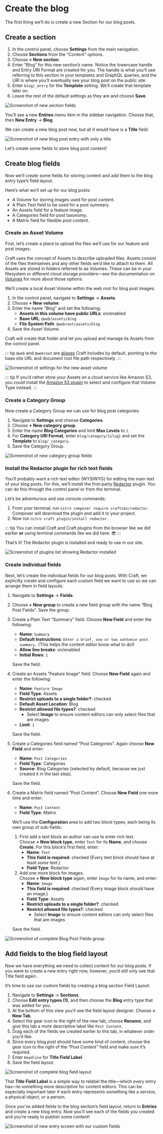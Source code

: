# Create the blog

The first thing we’ll do is create a new Section for our blog posts.

## Create a section

1. In the control panel, choose **Settings** from the main navigation.
2. Choose **Sections** from the “Content” options.
3. Choose **+ New section**.
4. Enter “Blog” for this new section’s name. Notice the lowercase handle and Entry URI Format are created for you. The handle is what you’ll use referring to this section in your templates and GraphQL queries, and the URI is where you’ll eventually see your blog post on the public site.
5. Enter `blog/_entry` for the **Template** setting. We’ll create that template later on.
6. Leave the rest of the default settings as they are and choose **Save**.

<BrowserShot url="https://tutorial.nitro/admin/settings/sections/new" :link="false" caption="Settings for the new blog section.">
<img src="../images/new-section.png" alt="Screenshot of new section fields" />
</BrowserShot>

You’ll see a new **Entries** menu item in the sidebar navigation. Choose that, then **New Entry** → **Blog**.

We can create a new blog post now, but all it would have is a **Title** field:

<BrowserShot url="https://tutorial.nitro/entries/blog6?draftId=5&fresh=1" :link="false" caption="The new blog post entry doesn’t yet have any custom fields.">
<img src="../images/empty-new-entry.png" alt="Screenshot of new blog post entry with only a title" />
</BrowserShot>

Let’s create some fields to store blog post content!

## Create blog fields

Now we’ll create some fields for storing content and add them to the blog entry type’s field layout.

Here’s what we’ll set up for our blog posts:

- A Volume for storing images used for post content.
- A Plain Text field to be used for a post summary.
- An Assets field for a feature image.
- A Categories field for post taxonomy.
- A Matrix field for flexible post content.

### Create an Asset Volume

First, let’s create a place to upload the files we’ll use for our feature and post images.

Craft uses the concept of Assets to describe uploaded files. Assets consist of the files themselves and any other fields we’d like to attach to them. All Assets are stored in folders referred to as Volumes. These can be in your filesystem or different cloud storage providers—see the documentation on [Volumes](/3.x/assets.md#volumes) for more about those options.

We’ll create a local Asset Volume within the web root for blog post images:

1. In the control panel, navigate to **Settings** → **Assets**.
2. Choose **+ New volume**.
3. Enter the name “Blog” and set the following:
   - **Assets in this volume have public URLs**: on/enabled
   - **Base URL**: `@web/assets/blog`
   - **File System Path**: `@webroot/assets/blog`
4. Save the Asset Volume.

Craft will create that folder and let you upload and manage its Assets from the control panel.

::: tip
`@web` and `@webroot` are [aliases](/3.x/config/#aliases) Craft includes by default, pointing to the base site URL and document root file path respectively.
:::

<BrowserShot url="https://tutorial.nitro/admin/settings/assets/volumes/new" :link="false" caption="Settings for the new blog volume.">
<img src="../images/new-asset-volume.png" alt="Screenshot of settings for the new asset volume" />
</BrowserShot>

::: tip
If you’d rather store your Assets on a cloud service like Amazon S3, you could install the [Amazon S3 plugin](https://plugins.craftcms.com/aws-s3) to select and configure that Volume Type instead.
:::

### Create a Category Group

Now create a Category Group we can use for blog post categories:

1. Navigate to **Settings** and choose **Categories**.
2. Choose **+ New category group**.
3. Enter the name **Blog Categories** and limit **Max Levels** to `1`.
4. For **Category URI Format**, enter `blog/category/{slug}` and set the **Template** to `blog/_category`.
5. Save the Category Group.

<BrowserShot url="https://tutorial.nitro/admin/settings/categories/new" :link="false" caption="Settings for the new blog category group.">
<img src="../images/new-category-group.png" alt="Screenshot of new category group fields" />
</BrowserShot>

### Install the Redactor plugin for rich text fields

You’ll probably want a rich text editor (WYSIWYG) for editing the main text of your blog posts. For this, we’ll install the first-party [Redactor](https://plugins.craftcms.com/redactor) plugin. You can do this through the control panel or from the terminal.

Let’s be adventurous and use console commands:

1. From your terminal, run `nitro composer require craftcms/redactor`. Composer will download the plugin and add it to your project.
2. Now run `nitro craft plugin/install redactor`.

::: tip
You can install Craft and Craft plugins from the browser like we did earlier **or** using terminal commands like we did here. 😎
:::

That’s it! The Redactor plugin is installed and ready to use in our site.

<BrowserShot url="https://tutorial.nitro/admin/settings/plugins" :link="false" caption="Redactor now appears in the list of installed plugins, where it can be disabled or uninstalled.">
<img src="../images/redactor-plugin.png" alt="Screenshot of plugins list showing Redactor installed" />
</BrowserShot>

### Create individual fields

Next, let’s create the individual fields for our blog posts. With Craft, we explicitly create and configure each custom field we want to use so we can arrange them in field layouts.

1. Navigate to **Settings** → **Fields**.
2. Choose **+ New group** to create a new field group with the name “Blog Post Fields”. Save the group.
3. Create a Plain Text “Summary” field. Choose **New Field** and enter the following:
   - **Name**: `Summary`
   - **Default Instructions**: `Enter a brief, one or two sentence post summary.` (This helps the content editor know what to do!)
   - **Allow line breaks**: on/enabled
   - **Initial Rows**: `1`
   
   Save the field.
4. Create an Assets “Feature Image” field. Choose **New Field** again and enter the following:
   - **Name**: `Feature Image`
   - **Field Type**: Assets
   - **Restrict uploads to a single folder?**: checked
   - **Default Asset Location**: Blog
   - **Restrict allowed file types?**: checked
      - Select **Image** to ensure content editors can only select files that are images
   - **Limit**: `1`

   Save the field.

5. Create a Categories field named “Post Categories”. Again choose **New Field** and enter: 
   - **Name**: `Post Categories`
   - **Field Type**: Categories
   - **Source**: Blog Categories (selected by default, because we just created it in the last step).

   Save the field.
6. Create a Matrix field named “Post Content”. Choose **New Field** one more time and enter:
   - **Name**: `Post Content`
   - **Field Type**: Matrix

   We’ll use the **Configuration** area to add two block types, each being its own group of sub-fields:
   
   1. First add a text block an author can use to enter rich text.\
      Choose **+ New block type**, enter `Text` for its **Name**, and choose **Create**. For this block’s first field, enter:
      - **Name**: `Text`
      - **This field is required**: checked (Every text block should have at least *some* text.)
      - **Field Type**: Redactor
   2. Add one more block for images.\
      Choose **+ New block type** again, enter `Image` for its name, and enter:
      - **Name**: `Image`
      - **This field is required**: checked (Every image block should have an image.)
      - **Field Type**: Assets
      - **Restrict uploads to a single folder?**: checked
      - **Restrict allowed file types?**: checked
         - Select **Image** to ensure content editors can only select files that are images
   
   Save the field.

<BrowserShot url="https://tutorial.nitro/admin/settings/fields/2" :link="false" caption="Our complete group of new fields.">
<img src="../images/new-blog-fields.png" alt="Screenshot of complete Blog Post Fields group" />
</BrowserShot>

## Add fields to the blog field layout

Now we have everything we need to collect content for our blog posts. If you were to create a new entry right now, however, you’d still only see that Title field again.

It’s time to *use* our custom fields by creating a blog section Field Layout:

1. Navigate to **Settings** → **Sections**.
2. Choose **Edit entry types (1)**, and then choose the **Blog** entry type that was added for you.
3. At the bottom of this view you’ll see the field layout designer. Choose **+ New Tab**.
4. Select the gear icon to the right of the new tab, choose **Rename**, and give this tab a more descriptive label like `Post Content`.
5. Drag each of the fields we created earlier to this tab, in whatever order you’d like.
6. Since every blog post should have some kind of content, choose the gear icon to the right of the “Post Content” field and make sure it’s required.
7. Enter `Headline` for **Title Field Label**.
8. Save the field layout.

<BrowserShot url="https://tutorial.nitro/admin/settings/sections/1/entrytypes/1" :link="false" caption="Completed blog entry type field layout.">
<img src="../images/blog-field-layout.png" alt="Screenshot of complete blog field layout" />
</BrowserShot>

That **Title Field Label** is a simple way to relabel the title—which *every* entry has—to something more descriptive for content editors. This can be especially important later if each entry represents something like a service, a physical object, or a person.

Once you’ve added fields to the blog section’s field layout, return to **Entries** and create a new blog entry. Now you’ll see each of the fields you created and you’re ready to publish some content!

<BrowserShot url="https://tutorial.nitro/admin/entries/blog/7?draftId=6&fresh=1" :link="false" caption="A new blog post entry now includes our custom fields.">
<img src="../images/new-entry-with-fields.png" alt="Screenshot of new entry screen with our custom fields" />
</BrowserShot>
